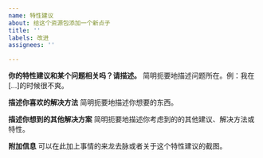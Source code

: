 ```yaml
---
name: 特性建议
about: 给这个资源包添加一个新点子
title: ''
labels: 改进
assignees: ''

---
```


**你的特性建议和某个问题相关吗？请描述。**
简明扼要地描述问题所在。例：我在[...]的时候很不爽。

**描述你喜欢的解决方法**
简明扼要地描述你想要的东西。

**描述你想到的其他解决方案**
简明扼要地描述你考虑到的的其他建议、解决方法或特性。

**附加信息**
可以在此加上事情的来龙去脉或者关于这个特性建议的截图。
